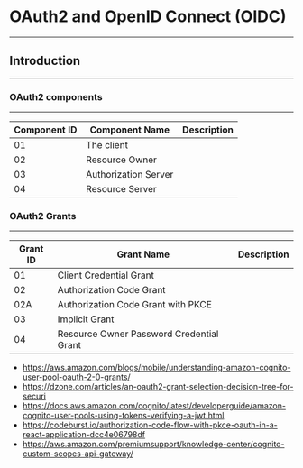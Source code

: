 # OAuth2 and OpenID Connect (OIDC)
---


## Introduction
---

### OAuth2 components
---

| Component ID | Component Name | Description|
| -----------  | ----------- |---|
| 01 | The client| |
| 02 | Resource Owner | |
| 03 | Authorization Server |  |
| 04 | Resource Server ||

### OAuth2 Grants
---

| Grant ID | Grant Name | Description|
| -----------  | ----------- |---|
| 01 | Client Credential Grant | |
| 02 | Authorization Code Grant  | |
| 02A | Authorization Code Grant with PKCE | |
| 03 | Implicit Grant
| 04 | Resource Owner Password Credential Grant |


- https://aws.amazon.com/blogs/mobile/understanding-amazon-cognito-user-pool-oauth-2-0-grants/
- https://dzone.com/articles/an-oauth2-grant-selection-decision-tree-for-securi
- https://docs.aws.amazon.com/cognito/latest/developerguide/amazon-cognito-user-pools-using-tokens-verifying-a-jwt.html
- https://codeburst.io/authorization-code-flow-with-pkce-oauth-in-a-react-application-dcc4e06798df
- https://aws.amazon.com/premiumsupport/knowledge-center/cognito-custom-scopes-api-gateway/
